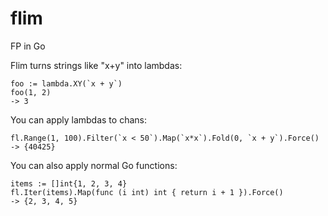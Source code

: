 # flim
FP in Go

Flim turns strings like "x+y" into lambdas:

    foo := lambda.XY(`x + y`)
    foo(1, 2)
    -> 3

You can apply lambdas to chans:

    fl.Range(1, 100).Filter(`x < 50`).Map(`x*x`).Fold(0, `x + y`).Force()
    -> {40425}

You can also apply normal Go functions:

    items := []int{1, 2, 3, 4}
    fl.Iter(items).Map(func (i int) int { return i + 1 }).Force()
    -> {2, 3, 4, 5}


    
